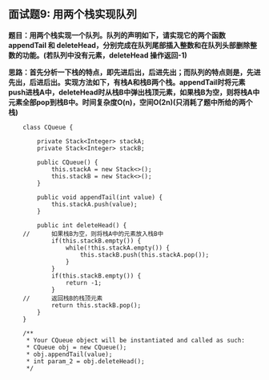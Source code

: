 ## 面试题9: 用两个栈实现队列
**题目：用两个栈实现一个队列。队列的声明如下，请实现它的两个函数 appendTail 和 deleteHead，分别完成在队列尾部插入整数和在队列头部删除整数的功能。(若队列中没有元素，deleteHead 操作返回-1)**

**思路：首先分析一下栈的特点，即先进后出，后进先出；而队列的特点则是，先进先出，后进后出。实现方法如下，有栈A和栈B两个栈。appendTail时将元素push进栈A中，deleteHead时从栈B中弹出栈顶元素，如果栈B为空，则将栈A中元素全部pop到栈B中。时间复杂度O(n)，空间O(2n)(只消耗了题中所给的两个栈)**
```
	class CQueue {

	    private Stack<Integer> stackA;
		private Stack<Integer> stackB;
		
	    public CQueue() {
	    	this.stackA = new Stack<>();
	    	this.stackB = new Stack<>();
	    }
	    
	    public void appendTail(int value) {
	    	this.stackA.push(value);
	    }
	    
	    public int deleteHead() {
	//    	如果栈B为空，则将栈A中的元素放入栈B中
	    	if(this.stackB.empty()) {
	    		while(!this.stackA.empty()) {
	    			this.stackB.push(this.stackA.pop());
	    		}
	    	}
	        if(this.stackB.empty()) {
	    		return -1;
	    	}
	//    	返回栈B的栈顶元素
	    	return this.stackB.pop();
	    }
	}

	/**
	 * Your CQueue object will be instantiated and called as such:
	 * CQueue obj = new CQueue();
	 * obj.appendTail(value);
	 * int param_2 = obj.deleteHead();
	 */
```